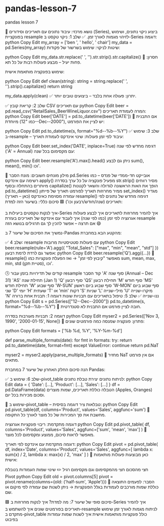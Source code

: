 # pandas-lesson-7
pandas lesson 7

🔹 נושא מרכזי: עיבוד נתונים עם תאריכים וסידורים (Series), ביצוע ניקוי נתונים, ושימוש בפונקציית resample לזיהוי מגמות לאורך זמן.
✅ שלב 1: ניקוי טקסט ב-Series
דוגמה:
python
Copy
Edit
my_array = ['ben ', ' hello', ' chair']
my_data = pd.Series(my_array)
שיטות לניקוי:
שימוש בשרשור של פקודות:

python
Copy
Edit
my_data.str.replace(' ', '').str.strip().str.capitalize()
📌 חסרון: פחות יעיל – מבצע פעולות רבות על כל תא.

שימוש בפונקציה מותאמת אישית:

python
Copy
Edit
def clean(string):
    string = string.replace(' ', '').strip().capitalize()
    return string

my_data.apply(clean)
✅ יתרון: פעולה אחת בלבד – ביצועים טובים יותר.

✅ שלב 2: קריאת קובץ CSV עם תאריכים
python
Copy
Edit
beer = pd.read_csv("RetailSales_BeerWineLiquor.csv")
המרה לעמודת תאריכים:
python
Copy
Edit
beer['DATE'] = pd.to_datetime(beer['DATE'])
📌 אם התבנית מיוחדת (כמו "12--Dec--2000"), יש לציין את הפורמט:

python
Copy
Edit
pd.to_datetime(s, format="%d--%b--%Y")
✅ שלב 3: שימוש ב-resample – עיבוד לפי זמן
פעולות:
שינוי אינדקס לעמודת תאריך:

python
Copy
Edit
beer.set_index('DATE', inplace=True)
דגימה מחדש לפי שנה ('A' = Annual) עם מקסימום בכל שנה:

python
Copy
Edit
beer.resample('A').max().head()
ניתן גם לבצע sum(), mean(), min() וכו'.

🧠 מילון מונחים חשובים:
מונח	הסבר
pd.Series	אובייקט חד-ממדי של פנדס – כמו רשימה עם אינדקס
apply()	מפעיל פונקציה על כל ערך בסדרה
str.strip()	מסיר רווחים מיותרים בהתחלה ובסוף
capitalize()	הופך את האות הראשונה לגדולה והשאר לקטנות
pd.to_datetime()	ממיר מחרוזות תאריך לפורמט תאריך של פייתון
set_index()	מגדיר עמודה מסוימת כאינדקס (כאן – תאריך)
resample()	דגימה מחדש של נתונים לפי תאריכים (שנה/חודש/רבעון וכו')
🟩 סיכום כללי:
בשיעור הזה למדת:

איך לנקות טקסטים ביעילות ב-Series
איך להמיר מחרוזות לתאריכים
איך לבצע פעולות אגרגציה לפי זמן (כמו לפי שנה)
איך לעבוד עם אינדקס של תאריכים בעזרת resample
אם תרצה – אפשר להכין לך גם תרגילים בנושא הזה 😄

נמשיך את הסיכום של שיעור 7 ב-Pandas מהקטע הבא במחברת:

✅ שלב 4: resample עם פעולות סטטיסטיות מרובות
python
Copy
Edit
beer.resample(rule='A').agg({
    "Total_Sales": ["max", "min", "mean", "std"]
})
אפשר גם לרדת לרמת רבעון:
python
Copy
Edit
beer.resample('Q').agg({...})
📌 resample() מאפשר "קיבוץ לפי זמן" → ואז הפעלת פונקציות כמו sum, mean, max, min, std (סטיית תקן), וכו'.

🕓 קודים של תדירויות בזמן עבור resample
קוד	הסבר
'A'	סוף שנה (Annual – Dec 31)
'AS'	תחילת שנה (Jan 1)
'Q'	סוף רבעון
'QS'	תחילת רבעון
'M'	סוף חודש
'MS'	תחילת חודש
'W'	סוף שבוע
'W-SUN'	סוף שבוע ביום ראשון
'W-MON'	סוף שבוע ביום שני
'D'	יומי
'H'	שעתית
'T' או 'min'	דקות
'S'	שניות
'L'	מילי-שנייה
'U'	מיקרו-שנייה
'N'	ננו-שנייה
✅ שלב 5: טיפול בתאריכים עם תבניות שונות
דוגמה 1: תבנית אחת ברורה
python
Copy
Edit
s = pd.Series(["12--Dec--2000"])
pd.to_datetime(s, format="%d--%b--%Y")
📌 חובה לציין פורמט אם התבנית לא סטנדרטית.

דוגמה 2: תבניות מעורבות בסדרה
python
Copy
Edit
myser2 = pd.Series(['Nov 3, 1990', '2000-01-15', None])
🔧 פתרון: פונקציה שמנסה כמה פורמטים שונים:

python
Copy
Edit
formats = ['%b %d, %Y', '%Y-%m-%d']

def parse_multiple_formats(date):
    for fmt in formats:
        try:
            return pd.to_datetime(date, format=fmt)
        except ValueError:
            continue
    return pd.NaT

myser2 = myser2.apply(parse_multiple_formats)
📌 מחזיר NaT אם אין פורמט מתאים.

הנה סיכום החלק האחרון של שיעור 7 במחברת Pandas:

✅ שלב 6: שימוש ב-pivot_table לניתוח נתונים
יצירת טבלת נתונים:
python
Copy
Edit
data = {
    'Date': [...],
    'Product': [...],
    'Sales': [...]
}
df = pd.DataFrame(data)
הטבלה כוללת תאריכים, שמות מוצרים (Apples, Oranges) וסכום מכירות בכל יום.

🧩 שימוש ב-pivot_table – טבלאות ציר
דוגמה בסיסית:
python
Copy
Edit
pd.pivot_table(df, columns='Product', values='Sales', aggfunc='sum')
📌 מחשבת את סך המכירות של כל מוצר לאורך כל התקופה.

דוגמה מתקדמת: ריבוי פונקציות אגרגציה
python
Copy
Edit
pd.pivot_table(
    df,
    columns='Product',
    values='Sales',
    aggfunc=['sum', 'mean', 'max']
)
📌 מאפשר לראות סיכום, ממוצע ומקסימום לכל מוצר.

דוגמה מתקדמת עם אינדקס לפי תאריך:
python
Copy
Edit
pivot = pd.pivot_table(
    df,
    index='Date',
    columns='Product',
    values='Sales',
    aggfunc=[
        lambda x: sum(x) / 2,
        lambda x: max(x) / 2,
        'max'
    ]
)
📌 כאן מבוצעות פעולות מותאמות אישית:

חצי מהסכום
חצי מהמקסימום
וגם מקסימום רגיל
✏️ שינוי שמות העמודות בטבלת Pivot
python
Copy
Edit
old = pivot.columns[5]
pivot = pivot.rename(columns={old: ('half-sum', 'Apple')})
📌 הסבר: לפעמים התוצאה כוללת שמות מורכבים לעמודות בגלל הפונקציות → ניתן לשנות שם עמודה לפי מיקום או שם.

🟩 סיכום סופי של שיעור 7:
מה למדת?
איך לנקות מחרוזות ב-Series
איך להמיר תאריכים בפורמטים שונים
איך להשתמש ב-resample לניתוח מגמות לאורך זמן
שימוש מתקדם ב-pivot_table כולל פונקציות מותאמות אישית
איך לשנות שמות עמודות בפיבוט

